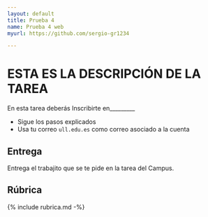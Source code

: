 ```yaml
---
layout: default
title: Prueba 4
name: Prueba 4 web
myurl: https://github.com/sergio-gr1234

---
```


# ESTA ES LA DESCRIPCIÓN DE LA TAREA

En esta tarea deberás Inscribirte en_________
* Sigue los pasos explicados 
* Usa tu correo `ull.edu.es` como correo asociado a la cuenta

## Entrega

Entrega el trabajito que se te pide en la tarea del Campus. 

## Rúbrica

{% include rubrica.md -%}

